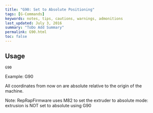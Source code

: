 ```yaml
---
title: "G90: Set to Absolute Positioning" 
tags: [G-Commands]
keywords: notes, tips, cautions, warnings, admonitions
last_updated: July 3, 2016
summary: "ToDo Add Summary"
permalink: G90.html
toc: false
---
```



## Usage ##
```
G90
```

Example: G90

All coordinates from now on are absolute relative to the origin of the machine.

Note: RepRapFirmware uses M82 to set the extruder to absolute mode: extrusion is NOT set to absolute using G90
